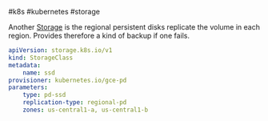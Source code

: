 #k8s #kubernetes #storage 

Another [Storage](/techstack/gcp/Storage.md) is the regional persistent disks replicate the volume in each region. Provides therefore a kind of backup if one fails.

```yaml
apiVersion: storage.k8s.io/v1
kind: StorageClass
metadata:
	name: ssd
provisioner: kubernetes.io/gce-pd
parameters:
	type: pd-ssd
	replication-type: regional-pd
	zones: us-central1-a, us-central1-b
```